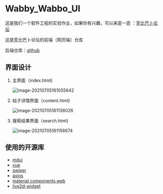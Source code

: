 # Wabby_Wabbo_UI

这是我们一个软件工程的实验作业，如果你有兴趣，可以来逛一逛 ：[歪比巴卜论坛](http://39.107.39.204)

这是歪比巴卜论坛的前端（网页端）仓库

后端仓库：[github](https://github.com/Hami-Lemon/Wabby_Wabbo_Server)

## 界面设计

1. 主界面（index.html)

   ![image-20210705161055642](https://gitee.com/Hami-Lemon/image-repo/raw/master/images/2021/07/05/20210705161056.png)

2. 帖子详情界面（content.html)

   ![image-20210705161136026](https://gitee.com/Hami-Lemon/image-repo/raw/master/images/2021/07/05/20210705161136.png)

3. 搜索结果界面（search.html)

   ![image-20210705161156674](https://gitee.com/Hami-Lemon/image-repo/raw/master/images/2021/07/05/20210705161157.png)

## 使用的开源库

- [mdui](https://github.com/zdhxiong/mdui)
- [vue](https://github.com/vuejs/vue)
- [swiper](https://www.swiper.com.cn/)
- [axios](http://www.axios-js.com/)
- [material components web](https://material-components.github.io/material-components-web-catalog/#/)
- [live2d-widget](https://github.com/stevenjoezhang/live2d-widget)

